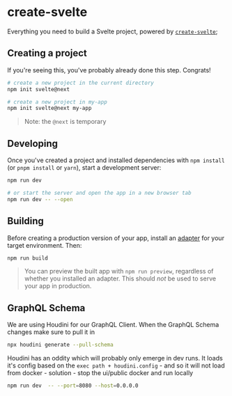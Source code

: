 # create-svelte

Everything you need to build a Svelte project, powered by [`create-svelte`](https://github.com/sveltejs/kit/tree/master/packages/create-svelte);

## Creating a project

If you're seeing this, you've probably already done this step. Congrats!

```bash
# create a new project in the current directory
npm init svelte@next

# create a new project in my-app
npm init svelte@next my-app
```

> Note: the `@next` is temporary

## Developing

Once you've created a project and installed dependencies with `npm install` (or `pnpm install` or `yarn`), start a development server:

```bash
npm run dev

# or start the server and open the app in a new browser tab
npm run dev -- --open
```

## Building

Before creating a production version of your app, install an [adapter](https://kit.svelte.dev/docs#adapters) for your target environment. Then:

```bash
npm run build
```

> You can preview the built app with `npm run preview`, regardless of whether you installed an adapter. This should _not_ be used to serve your app in production.

## GraphQL Schema

We are using Houdini for our GraphQL Client.
When the GraphQL Schema changes make sure to pull it in

```bash
npx houdini generate --pull-schema
```

Houdini has an oddity which will probably only emerge in dev runs. It loads it's config based on the `exec path + houdini.config` - and so it will not load from docker - solution - stop the ui/public docker and run locally

```bash
npm run dev  -- --port=8080 --host=0.0.0.0
```
